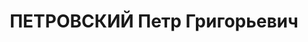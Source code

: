 ---
title: ПЕТРОВСКИЙ Петр Григорьевич
description: 'Род. в 1898, Екатеринослав, п. Кайдаки. Инструктор ОГИЗа

  Арестован 23.02.1937. Обв. по ст. 58-8, 11. Приговор: ВК ВС СССР, 10.11.1937 – 15
  лет+5 лет пораж+ конфискация.

  Реабилитирован ВК ВС СССР 19.09.1957'
---